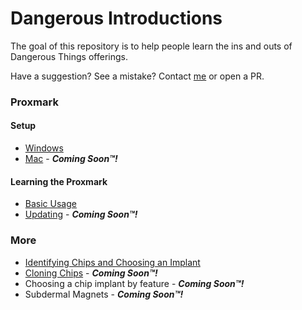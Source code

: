 # Dangerous Introductions
The goal of this repository is to help people learn the ins and outs of Dangerous Things offerings.

Have a suggestion? See a mistake? Contact [me](mailto:operations@dangerousthings.com) or open a PR.

### Proxmark
#### Setup
- [Windows](setup/WINDOWS.md)
- [Mac](setup/MAC.md) - ***Coming Soon™!***
  
#### Learning the Proxmark
- [Basic Usage](basics/PROXMARK_BASICS.md)
- [Updating](basics/UPDATE_PROXMARK.md) - ***Coming Soon™!***

### More
- [Identifying Chips and Choosing an Implant](basics/ID_CHIPS.md)
- [Cloning Chips](basics/PROXMARK_CLONING.md) - ***Coming Soon™!***
- Choosing a chip implant by feature - ***Coming Soon™!***
- Subdermal Magnets - ***Coming Soon™!***
